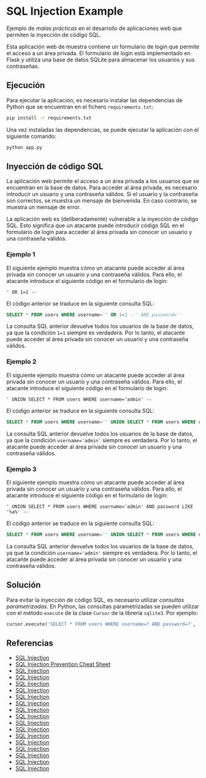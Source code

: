 # SQL Injection Example

Ejemplo de *malas prácticas* en el desarrollo de aplicaciones web que permiten la inyección de código SQL.

Esta aplicación web de muestra contiene un formulario de login que permite el acceso a un área privada. El formulario de login está implementado en Flask y utiliza una base de datos SQLite para almacenar los usuarios y sus contraseñas.

## Ejecución

Para ejecutar la aplicación, es necesario instalar las dependencias de Python que se encuentran en el fichero `requirements.txt`:

```bash
pip install -r requirements.txt
```

Una vez instaladas las dependencias, se puede ejecutar la aplicación con el siguiente comando:

```bash
python app.py
```

## Inyección de código SQL

La aplicación web permite el acceso a un área privada a los usuarios que se encuentran en la base de datos. Para acceder al área privada, es necesario introducir un usuario y una contraseña válidos. Si el usuario y la contraseña son correctos, se muestra un mensaje de bienvenida. En caso contrario, se muestra un mensaje de error.

La aplicación web es (deliberadamente) vulnerable a la inyección de código SQL. Esto significa que un atacante puede introducir código SQL en el formulario de login para acceder al área privada sin conocer un usuario y una contraseña válidos.

### Ejemplo 1

El siguiente ejemplo muestra cómo un atacante puede acceder al área privada sin conocer un usuario y una contraseña válidos. Para ello, el atacante introduce el siguiente código en el formulario de login:

```
' OR 1=1 --
```

El código anterior se traduce en la siguiente consulta SQL:

```sql
SELECT * FROM users WHERE username='' OR 1=1 --' AND password=''
```

La consulta SQL anterior devuelve todos los usuarios de la base de datos, ya que la condición `1=1` siempre es verdadera. Por lo tanto, el atacante puede acceder al área privada sin conocer un usuario y una contraseña válidos.

### Ejemplo 2

El siguiente ejemplo muestra cómo un atacante puede acceder al área privada sin conocer un usuario y una contraseña válidos. Para ello, el atacante introduce el siguiente código en el formulario de login:

```
' UNION SELECT * FROM users WHERE username='admin' --
```

El código anterior se traduce en la siguiente consulta SQL:

```sql
SELECT * FROM users WHERE username='' UNION SELECT * FROM users WHERE username='admin' --' AND password=''
```

La consulta SQL anterior devuelve todos los usuarios de la base de datos, ya que la condición `username='admin'` siempre es verdadera. Por lo tanto, el atacante puede acceder al área privada sin conocer un usuario y una contraseña válidos.

### Ejemplo 3

El siguiente ejemplo muestra cómo un atacante puede acceder al área privada sin conocer un usuario y una contraseña válidos. Para ello, el atacante introduce el siguiente código en el formulario de login:

```
' UNION SELECT * FROM users WHERE username='admin' AND password LIKE '%a%' --
```

El código anterior se traduce en la siguiente consulta SQL:

```sql
SELECT * FROM users WHERE username='' UNION SELECT * FROM users WHERE username='admin' AND password LIKE '%a%' --' AND password=''
```

La consulta SQL anterior devuelve todos los usuarios de la base de datos, ya que la condición `username='admin'` siempre es verdadera. Por lo tanto, el atacante puede acceder al área privada sin conocer un usuario y una contraseña válidos.

## Solución

Para evitar la inyección de código SQL, es necesario utilizar *consultas parametrizadas*. En Python, las consultas parametrizadas se pueden utilizar con el método `execute` de la clase `Cursor` de la librería `sqlite3`. Por ejemplo:

```python
cursor.execute('SELECT * FROM users WHERE username=? AND password=?', (username, password))
```

## Referencias

* [SQL Injection](https://owasp.org/www-community/attacks/SQL_Injection)
* [SQL Injection Prevention Cheat Sheet](https://cheatsheetseries.owasp.org/cheatsheets/SQL_Injection_Prevention_Cheat_Sheet.html)
* [SQL Injection](https://portswigger.net/web-security/sql-injection)
* [SQL Injection](https://www.w3schools.com/sql/sql_injection.asp)
* [SQL Injection](https://www.sqlinjection.net/)
* [SQL Injection](https://www.netsparker.com/blog/web-security/sql-injection-cheat-sheet/)
* [SQL Injection](https://www.imperva.com/learn/application-security/sql-injection-sqli/)
* [SQL Injection](https://www.acunetix.com/websitesecurity/sql-injection/)
* [SQL Injection](https://www.veracode.com/security/sql-injection)
* [SQL Injection](https://www.cloudflare.com/learning/security/threats/sql-injection/)
* [SQL Injection](https://www.cloudflare.com/learning/security/threats/sql-injection/types-of-sql-injection/)
* [SQL Injection](https://www.cloudflare.com/learning/security/threats/sql-injection/how-to-prevent-sql-injection/)
* [SQL Injection](https://www.cloudflare.com/learning/security/threats/sql-injection/sql-injection-example/)
* [SQL Injection](https://www.cloudflare.com/learning/security/threats/sql-injection/sql-injection-prevention/)
* [SQL Injection](https://www.cloudflare.com/learning/security/threats/sql-injection/sql-injection-union-attacks/)
* [SQL Injection](https://www.cloudflare.com/learning/security/threats/sql-injection/sql-injection-in-insert-queries/)
* [SQL Injection](https://www.cloudflare.com/learning/security/threats/sql-injection/sql-injection-in-update-queries/)
* [SQL Injection](https://www.cloudflare.com/learning/security/threats/sql-injection/sql-injection-in-stored-procedures/)
